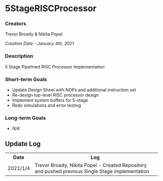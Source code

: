 <h1>5StageRISCProcessor</h1>
<h3>Creators</h3>
Trevor Broady & Nikita Popel

<i>Creation Date - January 4th, 2021</i>

<h3>Description</h3>
<p>
5 Stage Pipelined RISC Processor Implementation
</p>


<h3>Short-term Goals</h3>
<ul>
<li>Update Design Sheet with NOPs and additional instruction set</li>
<li>Re-design top-level RISC processor design</li>
<li>Implement system buffers for 5-stage</li>
<li>Redo simulations and error testing</li>
</ul>

<h3>Long-term Goals</h3>
<ul>
<li><i>N/A</i></li>
</ul>

<h2>Update Log</h2>
<table>
<tr><th>Date</th><th>Log</th></tr>
<tr><td>2021/1/4</td><td>Trevor Broady, Nikita Popel - Created Repository and pushed previous Single Stage implementation</td></tr>
</table>
